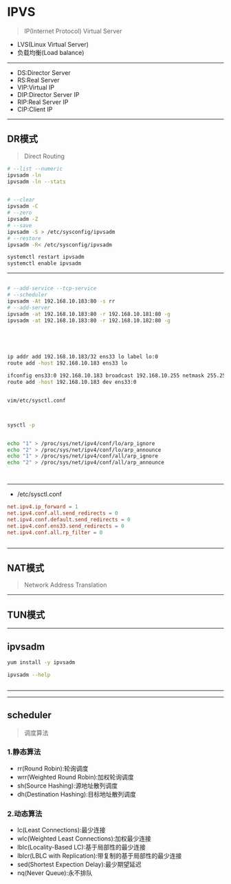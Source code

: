 # IPVS
> IP(Internet Protocol) Virtual Server

- LVS(Linux Virtual Server)
- 负载均衡(Load balance)

---



- DS:Director Server
- RS:Real Server
- VIP:Virtual IP
- DIP:Director Server IP
- RIP:Real Server IP
- CIP:Client IP

---
## DR模式
>Direct Routing



```sh
# --list --numeric
ipvsadm -ln
ipvsadm -ln --stats


# --clear
ipvsadm -C
# --zero
ipvsadm -Z
# --save
ipvsadm -S > /etc/sysconfig/ipvsadm
# --restore
ipvsadm -R< /etc/sysconfig/ipvsadm

systemctl restart ipvsadm
systemctl enable ipvsadm

```
---

```sh

# --add-service --tcp-service
# --scheduler
ipvsadm -At 192.168.10.183:80 -s rr
# --add-server
ipvsadm -at 192.168.10.183:80 -r 192.168.10.181:80 -g
ipvsadm -at 192.168.10.183:80 -r 192.168.10.182:80 -g





ip addr add 192.168.10.183/32 ens33 lo label lo:0
route add -host 192.168.10.183 ens33 lo

ifconfig ens33:0 192.168.10.183 broadcast 192.168.10.255 netmask 255.255.255.0 up
route add -host 192.168.10.183 dev ens33:0


vim/etc/sysctl.conf



sysctl -p


echo "1" > /proc/sys/net/ipv4/conf/lo/arp_ignore
echo "2" > /proc/sys/net/ipv4/conf/lo/arp_announce
echo "1" > /proc/sys/net/ipv4/conf/all/arp_ignore
echo "2" > /proc/sys/net/ipv4/conf/all/arp_announce




```


---


- /etc/sysctl.conf
```conf
net.ipv4.ip_forward = 1
net.ipv4.conf.all.send_redirects = 0
net.ipv4.conf.default.send_redirects = 0
net.ipv4.conf.ens33.send_redirects = 0
net.ipv4.conf.all.rp_filter = 0
```
```sh


```


---
## NAT模式
> Network Address Translation
---
## TUN模式



---
## ipvsadm

```sh
yum install -y ipvsadm

ipvsadm --help



```
---


---

## scheduler
> 调度算法

### 1.静态算法
- rr(Round Robin):轮询调度
- wrr(Weighted Round Robin):加权轮询调度
- sh(Source Hashing):源地址散列调度
- dh(Destination Hashing):目标地址散列调度

### 2.动态算法
- lc(Least Connections):最少连接
- wlc(Weighted Least Connections):加权最少连接
- lblc(Locality-Based LC):基于局部性的最少连接
- lblcr(LBLC with Replication):带复制的基于局部性的最少连接
- sed(Shortest Expection Delay):最少期望延迟
- nq(Never Queue):永不排队